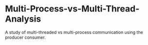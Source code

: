 # Multi-Process-vs-Multi-Thread-Analysis

A study of multi-threaded vs multi-process communication using the producer consumer.
